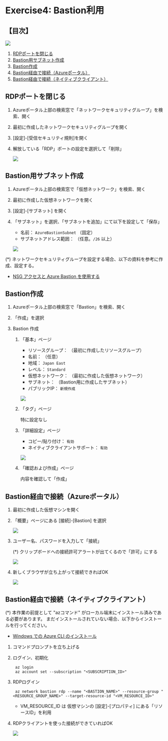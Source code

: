 # Exercise4: Bastion利用

## 【目次】

![](images/ex06-0000-bastion.png)

1. [RDPポートを閉じる](#rdpポートを閉じる)
1. [Bastion用サブネット作成](#bastion用サブネット作成)
1. [Bastion作成](#bastion作成)
1. [Bastion経由で接続（Azureポータル）](#bastion経由で接続azureポータル)
1. [Bastion経由で接続（ネイティブクライアント）](#bastion経由で接続ネイティブクライアント)


## RDPポートを閉じる

1. Azureポータル上部の検索窓で「ネットワークセキュリティグループ」を検索、開く

1. 最初に作成したネットワークセキュリティグループを開く

1. [設定]-[受信セキュリティ規則]を開く

1. 解放している「RDP」ポートの設定を選択して「削除」

    ![](images/ex06-0101-bastion.png)


## Bastion用サブネット作成

1. Azureポータル上部の検索窓で「仮想ネットワーク」を検索、開く

1. 最初に作成した仮想ネットワークを開く

1. [設定]-[サブネット] を開く

1. 「サブネット」を選択、「サブネットを追加」にて以下を設定して「保存」

    * 名前： `AzureBastionSubnet` （固定）
    * サブネットアドレス範囲： （任意。`/26` 以上）

    ![](images/ex06-0201-bastion.png)

(*) ネットワークセキュリティグループを設定する場合、以下の資料を参考に作成、設定する。

* [NSG アクセスと Azure Bastion を使用する](https://learn.microsoft.com/ja-jp/azure/bastion/bastion-nsg)


## Bastion作成

1. Azureポータル上部の検索窓で「Bastion」を検索、開く

1. 「作成」を選択

1. Bastion 作成

    1. 「基本」ページ

        * リソースグループ： （最初に作成したリソースグループ）
        * 名前： （任意）
        * 地域： `Japan East`
        * レベル： `Standard`
        * 仮想ネットワーク： （最初に作成した仮想ネットワーク）
        * サブネット： （Bastion用に作成したサブネット）
        * パブリックIP： `新規作成`

        ![](images/ex06-0301-bastion.png)

    1. 「タグ」ページ

        特に設定なし
    
    1. 「詳細設定」ページ

        * コピー/貼り付け： `有効`
        * ネイティブクライアントサポート： `有効`

        ![](images/ex06-0302-bastion.png)

    1. 「確認および作成」ページ

        内容を確認して「作成」


## Bastion経由で接続（Azureポータル）

1. 最初に作成した仮想マシンを開く

1. 「概要」ページにある [接続]-[Bastion] を選択

    ![](images/ex06-0401-bastion.png)

1. ユーザー名、パスワードを入力して「接続」

    (*) クリップボードへの接続許可アラートが出てくるので「許可」にする

    ![](images/ex06-0402-bastion.png)

1. 新しくブラウザが立ち上がって接続できればOK

    ![](images/ex06-0403-bastion.png)



## Bastion経由で接続（ネイティブクライアント）

(*) 本作業の前提として "azコマンド" がローカル端末にインストール済みである必要があります。
まだインストールされていない場合、以下からインストールを行ってください。

* [Windows での Azure CLI のインストール](https://learn.microsoft.com/ja-jp/cli/azure/install-azure-cli-windows?tabs=azure-cli)

1. コマンドプロンプトを立ち上げる

1. ログイン、初期化

        az login
        az account set --subscription "<SUBSCRIPTION_ID>"

1. RDPログイン

        az network bastion rdp --name "<BASTION_NAME>" --resource-group "<RESOURCE_GROUP_NAME>" --target-resource-id "<VM_RESOURCE_ID>"

    * VM_RESOURCE_ID は 仮想マシンの [設定]-[プロパティ] にある「リソースID」を利用

1. RDPクライアントを使った接続ができていればOK

    ![](images/ex06-0501-bastion.png)
